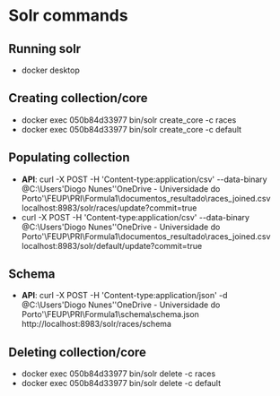 # Solr commands

## Running solr
- docker desktop

## Creating collection/core
- docker exec 050b84d33977 bin/solr create_core -c races
- docker exec 050b84d33977 bin/solr create_core -c default

## Populating collection
- **API**: curl -X POST -H 'Content-type:application/csv' --data-binary @C:\Users\'Diogo Nunes'\'OneDrive - Universidade do Porto'\FEUP\PRI\Formula1\documentos_resultado\races_joined.csv localhost:8983/solr/races/update?commit=true
- curl -X POST -H 'Content-type:application/csv' --data-binary @C:\Users\'Diogo Nunes'\'OneDrive - Universidade do Porto'\FEUP\PRI\Formula1\documentos_resultado\races_joined.csv localhost:8983/solr/default/update?commit=true

## Schema
- **API**: curl -X POST -H 'Content-type:application/json' -d @C:\Users\'Diogo Nunes'\'OneDrive - Universidade do Porto'\FEUP\PRI\Formula1\schema\schema.json http://localhost:8983/solr/races/schema

## Deleting collection/core
- docker exec 050b84d33977 bin/solr delete -c races
- docker exec 050b84d33977 bin/solr delete -c default